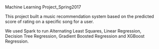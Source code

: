 
Machine Learning Project_Spring2017

This project built a music recommendation system based on the predicted score of rating on a specific song for a user.

We used Spark to run Alternating Least Squares, Linear Regression, Decision Tree Regression, Gradient Boosted Regression and XGBoost Regression.  

